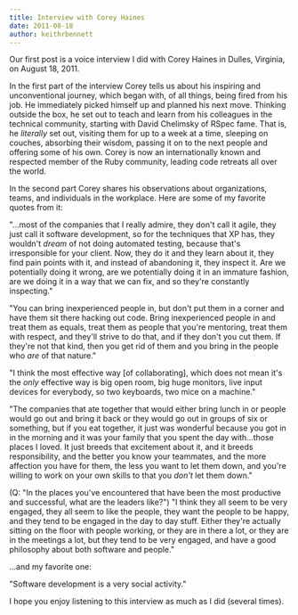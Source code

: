 ```yaml
---
title: Interview with Corey Haines
date: 2011-08-18
author: keithrbennett
---
```


Our first post is a voice interview I did with Corey Haines in Dulles, Virginia, on August 18, 2011.

In the first part of the interview Corey tells us about his inspiring and unconventional journey, which began with, of all things, being fired from his job.  He immediately picked himself up and planned his next move.  Thinking outside the box, he set out to teach and learn from his colleagues in the technical community, starting with David Chelimsky of RSpec fame.  That is, he *literally* set out, visiting them for up to a week at a time, sleeping on couches, absorbing their wisdom, passing it on to the next people and offering some of his own.  Corey is now an internationally known and respected member of the Ruby community, leading code retreats all over the world.

In the second part Corey shares his observations about organizations, teams, and individuals in the workplace.  Here are some of my favorite quotes from it:

"...most of the companies that I really admire, they don't call it agile, they just call it software development, so for the techniques that XP has, they wouldn't *dream* of not doing automated testing, because that's irresponsible for your client.  Now, they do it and they learn about it, they find pain points with it, and instead of abandoning it, they inspect it. Are we potentially doing it wrong, are we potentially doing it in an immature fashion, are we doing it in a way that we can fix, and so they're constantly inspecting."

"You can bring inexperienced people in, but don't put them in a corner and have them sit there hacking out code.  Bring inexperienced people in and treat them as equals, treat them as people that you're mentoring, treat them with respect, and they'll strive to do that, and if they don't you cut them. If they're not that kind, then you get rid of them and you bring in the people who *are* of that nature."

"I think the most effective way [of collaborating], which does not mean it's the *only* effective way is big open room, big huge monitors, live input devices for everybody, so two keyboards, two mice on a machine."

"The companies that ate together that would either bring lunch in or people would go out and bring it back or they would go out in groups of six or something, but if you eat together, it just was wonderful because you got in in the morning and it was your family that you spent the day with...those places I loved.  It just breeds that excitement about it, and it breeds responsibility, and the better you know your teammates, and the more affection you have for them, the less you want to let them down, and you're willing to work on your own skills to that you *don't* let them down."

(Q: "In the places you've encountered that have been the most productive and successful, what are the leaders like?")  "I think they all seem to be very engaged, they all seem to like the people, they want the people to be happy, and they tend to be engaged in the day to day stuff.  Either they're actually sitting on the floor with people working, or they are in there a lot, or they are in the meetings a lot, but they tend to be very engaged, and have a good philosophy about both software and people."

...and my favorite one:

"Software development is a very social activity."

I hope you enjoy listening to this interview as much as I did (several times).